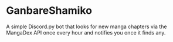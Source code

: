 # GanbareShamiko
A simple Discord.py bot that looks for new manga chapters via the MangaDex API once every hour and notifies you once it finds any.
